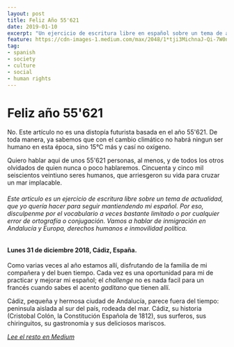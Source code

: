 ```yaml
---
layout: post
title: Feliz Año 55'621
date: 2019-01-10
excerpt: "Un ejercicio de escritura libre en español sobre un tema de actualidad"
feature: https://cdn-images-1.medium.com/max/2048/1*tji3MichnaJ-Qi-7W0n4Ow.jpeg
tag:
- spanish
- society
- culture
- social
- human rights
---
```


# Feliz año 55'621

No. Este artículo no es una distopía futurista basada en el año 55'621. De toda manera, ya sabemos que con el cambio climático no habrá ningun ser humano en esta época, sino 15°C más y casí no oxígeno.

Quiero hablar aqui de unos 55'621 personas, al menos, y de todos los otros olvidados de quien nunca o poco hablaremos. Cincuenta y cinco mil seiscientos veintiuno seres humanos, que arriesgeron su vida para cruzar un mar implacable.

###### _Este articulo es un ejercicio de escritura libre sobre un tema de actualidad, que yo quería hacer para seguir mantiendendo mi español. Por eso, disculpenme por el vocabulario a veces bastante limitado o por cualquier error de ortografía o conjugación. Vamos a hablar de inmigración en Andalucía y Europa, derechos humanos e inmovilidad política._  

#### Lunes 31 de diciembre 2018, Cádiz, España.

Como varias veces al año estamos allí, disfrutando de la familia de mi compañera y del buen tiempo. Cada vez es una oportunidad para mi de practicar y mejorar mi español; el _challenge_ no es nada facil para un francés cuando sabes el acento _gaditano_ que tienen allí.

Cádiz, pequeña y hermosa ciudad de Andalucía, parece fuera del tiempo: peninsula aislada al sur del país, rodeada del mar. Cádiz, su historia (Cristobal Colón, la Constitución Española de 1812), sus surferos, sus chiringuitos, su gastronomía y sus deliciosos mariscos.

[_Lee el resto en Medium_](https://rmcd0.medium.com/feliz-a%C3%B1o-55621-3edacbfdf943)
